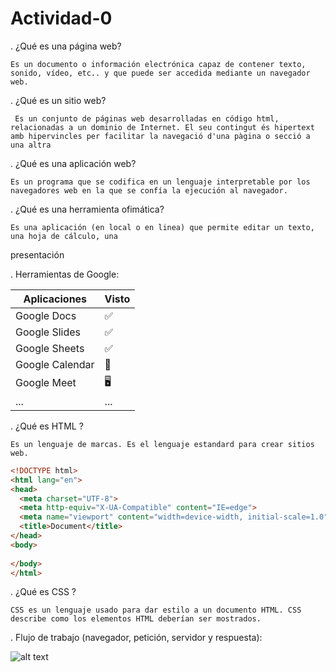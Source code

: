# Actividad-0
. ¿Qué es una página web?

    Es un documento o información electrónica capaz de contener texto, sonido, vídeo, etc.. y que puede ser accedida mediante un navegador web.

. ¿Qué es un sitio web?

     Es un conjunto de páginas web desarrolladas en código html, relacionadas a un dominio de Internet. El seu contingut és hipertext amb hipervincles per facilitar la navegació d'una pàgina o secció a una altra

. ¿Qué es una aplicación web?

    Es un programa que se codifica en un lenguaje interpretable por los navegadores web en la que se confía la ejecución al navegador.

. ¿Qué es una herramienta ofimática?

    Es una aplicación (en local o en linea) que permite editar un texto, una hoja de cálculo, una
presentación

. Herramientas de Google:

| Aplicaciones | Visto |
| - | - |
| Google Docs | ✅ |
| Google Slides | ✅ |
| Google Sheets | ✅ |
| Google Calendar | 📆 |
| Google Meet | 🖥️ |
| ... | ... |

. ¿Qué es HTML ?

    Es un lenguaje de marcas. Es el lenguaje estandard para crear sitios web.

```HTML
<!DOCTYPE html>
<html lang="en">
<head>
  <meta charset="UTF-8">
  <meta http-equiv="X-UA-Compatible" content="IE=edge">
  <meta name="viewport" content="width=device-width, initial-scale=1.0">
  <title>Document</title>
</head>
<body>
  
</body>
</html>
```

. ¿Qué es CSS ?
 
    CSS es un lenguaje usado para dar estilo a un documento HTML. CSS describe como los elementos HTML deberían ser mostrados.

. Flujo de trabajo (navegador, petición, servidor y respuesta):

![alt text](https://camo.githubusercontent.com/4dc59108a963885608fb0b126e7a65f04f7e59d8eec09c2e653da2435f4ecc2b/68747470733a2f2f66702e6a6f7365646f6d696e676f2e6f72672f69617767732f7530312f696d672f64735f70726f636573735f7374617469632e706e67)
